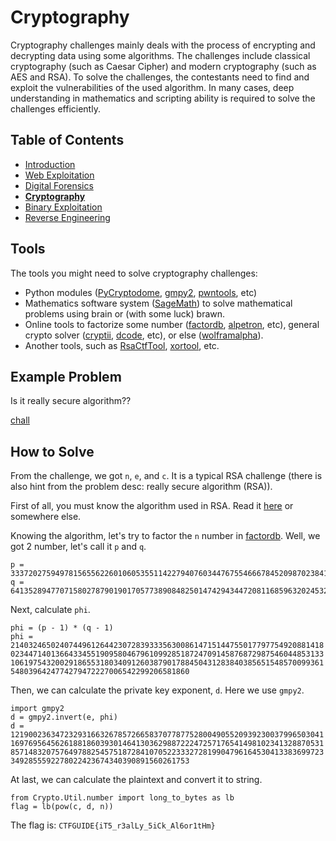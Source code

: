 # Cryptography
Cryptography challenges mainly deals with the process of encrypting and decrypting data using some algorithms. The challenges include classical cryptography (such as Caesar Cipher) and modern cryptography (such as AES and RSA). To solve the challenges, the contestants need to find and exploit the vulnerabilities of the used algorithm. In many cases, deep understanding in mathematics and scripting ability is required to solve the challenges efficiently.

## Table of Contents
- [Introduction](../introduction.md)
- [Web Exploitation](../web/web.md)
- [Digital Forensics](../foren/foren.md)
- **[Cryptography](../crypto/crypto.md)**
- [Binary Exploitation](../pwn/pwn.md)
- [Reverse Engineering](../rev/rev.md)

## Tools
The tools you might need to solve cryptography challenges:
- Python modules ([PyCryptodome](https://pycryptodome.readthedocs.io/en/latest/src/introduction.html), [gmpy2](https://gmpy2.readthedocs.io/en/latest/intro.html), [pwntools](http://docs.pwntools.com/en/stable/), etc)
- Mathematics software system ([SageMath](https://www.sagemath.org/)) to solve mathematical problems using brain or (with some luck) brawn.
- Online tools to factorize some number ([factordb](http://factordb.com/), [alpetron](https://www.alpertron.com.ar/ECM.HTM), etc), general crypto solver ([cryptii](https://cryptii.com/), [dcode](https://www.dcode.fr/), etc), or else ([wolframalpha](https://www.wolframalpha.com/)).
- Another tools, such as [RsaCtfTool](https://github.com/Ganapati/RsaCtfTool), [xortool](https://github.com/hellman/xortool), etc.

## Example Problem
Is it really secure algorithm??

[chall](example/chall.txt)

## How to Solve
From the challenge, we got `n`, `e`, and `c`. It is a typical RSA challenge (there is also hint from the problem desc: really secure algorithm (RSA)).

First of all, you must know the algorithm used in RSA. Read it [here](https://en.wikipedia.org/wiki/RSA_(cryptosystem)#Operation) or somewhere else.

Knowing the algorithm, let's try to factor the `n` number in [factordb](http://factordb.com/). Well, we got 2 number, let's call it `p` and `q`.
```
p = 33372027594978156556226010605355114227940760344767554666784520987023841729210037080257448673296881877565718986258036932062711
q = 64135289477071580278790190170577389084825014742943447208116859632024532344630238623598752668347708737661925585694639798853367
```

Next, calculate `phi`.

`phi = (p - 1) * (q - 1)`\
`phi = 2140324650240744961264423072839333563008614715144755017797754920881418023447140136643345519095804679610992851872470914587687298754604485313310619754320029186553180340912603879017884504312838403856515485700993615480396424774279472227006542299206581860`

Then, we can calculate the private key exponent, `d`. Here we use `gmpy2`.

`import gmpy2`\
`d = gmpy2.invert(e, phi)`\
`d = 1219002363472329316632678572665837077877528004905520939230037996503041169769564562618818603930146413036298872224725717654149810234132887053185714832075764978825457518728410705223332728199047961645304133836997233492855592278022423674340390891560261753`

At last, we can calculate the plaintext and convert it to string.

`from Crypto.Util.number import long_to_bytes as lb`\
`flag = lb(pow(c, d, n))`

The flag is: `CTFGUIDE{iT5_r3alLy_5iCk_Al6or1tHm}`
